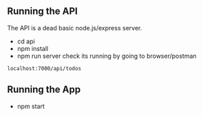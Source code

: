 ## Running the API

The API is a dead basic node.js/express server. 

- cd api
- npm install
- npm run server
check its running by going to browser/postman

```
localhost:7000/api/todos

```

## Running the App

- npm start
